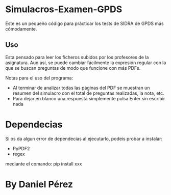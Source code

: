 # Simulacros-Examen-GPDS
Este es un pequeño código para prácticar los tests de SIDRA de GPDS más cómodamente.

## Uso
Esta pensado para leer los ficheros subidos por los profesores de la asignatura.
Aun así, se puede cambiar fácilmente la expresión regular con la que se buscan preguntas de modo que funcione con más PDFs.

Notas para el uso del programa:
- Al terminar de analizar todas las páginas del PDF se muestran un resumen del simulacro con el total de preguntas realizadas, la nota, etc.
- Para dejar en blanco una respuesta simplemente pulsa Enter sin escribir nada


# Dependecias
Si os da algun error de dependecias al ejecutarlo, podeis probar a instalar:
- PyPDF2
- regex

mediante el comando: pip install xxx

# By Daniel Pérez

